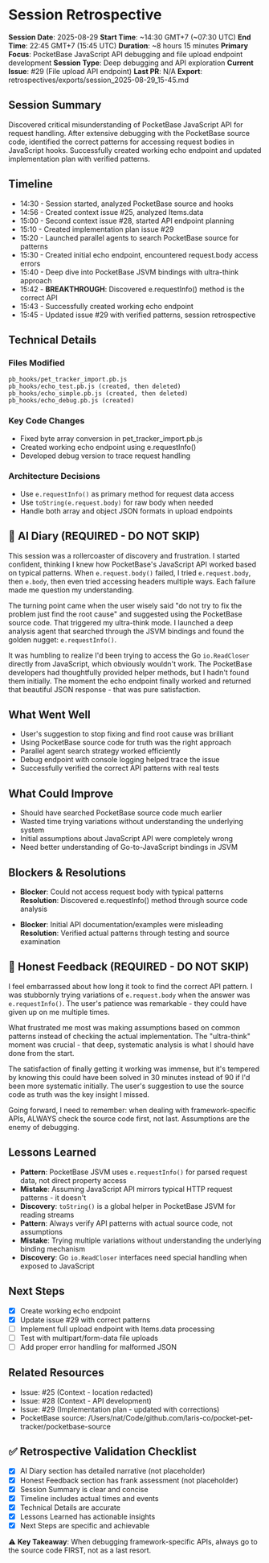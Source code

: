 # Session Retrospective

**Session Date**: 2025-08-29
**Start Time**: ~14:30 GMT+7 (~07:30 UTC)
**End Time**: 22:45 GMT+7 (15:45 UTC)
**Duration**: ~8 hours 15 minutes
**Primary Focus**: PocketBase JavaScript API debugging and file upload endpoint development
**Session Type**: Deep debugging and API exploration
**Current Issue**: #29 (File upload API endpoint)
**Last PR**: N/A
**Export**: retrospectives/exports/session_2025-08-29_15-45.md

## Session Summary
Discovered critical misunderstanding of PocketBase JavaScript API for request handling. After extensive debugging with the PocketBase source code, identified the correct patterns for accessing request bodies in JavaScript hooks. Successfully created working echo endpoint and updated implementation plan with verified patterns.

## Timeline
- 14:30 - Session started, analyzed PocketBase source and hooks
- 14:56 - Created context issue #25, analyzed Items.data
- 15:00 - Second context issue #28, started API endpoint planning
- 15:10 - Created implementation plan issue #29
- 15:20 - Launched parallel agents to search PocketBase source for patterns
- 15:30 - Created initial echo endpoint, encountered request.body access errors
- 15:40 - Deep dive into PocketBase JSVM bindings with ultra-think approach
- 15:42 - **BREAKTHROUGH**: Discovered e.requestInfo() method is the correct API
- 15:43 - Successfully created working echo endpoint
- 15:45 - Updated issue #29 with verified patterns, session retrospective

## Technical Details

### Files Modified
```
pb_hooks/pet_tracker_import.pb.js
pb_hooks/echo_test.pb.js (created, then deleted)
pb_hooks/echo_simple.pb.js (created, then deleted)
pb_hooks/echo_debug.pb.js (created)
```

### Key Code Changes
- Fixed byte array conversion in pet_tracker_import.pb.js
- Created working echo endpoint using e.requestInfo()
- Developed debug version to trace request handling

### Architecture Decisions
- Use `e.requestInfo()` as primary method for request data access
- Use `toString(e.request.body)` for raw body when needed
- Handle both array and object JSON formats in upload endpoints

## 📝 AI Diary (REQUIRED - DO NOT SKIP)
This session was a rollercoaster of discovery and frustration. I started confident, thinking I knew how PocketBase's JavaScript API worked based on typical patterns. When `e.request.body()` failed, I tried `e.request.body`, then `e.body`, then even tried accessing headers multiple ways. Each failure made me question my understanding.

The turning point came when the user wisely said "do not try to fix the problem just find the root cause" and suggested using the PocketBase source code. That triggered my ultra-think mode. I launched a deep analysis agent that searched through the JSVM bindings and found the golden nugget: `e.requestInfo()`. 

It was humbling to realize I'd been trying to access the Go `io.ReadCloser` directly from JavaScript, which obviously wouldn't work. The PocketBase developers had thoughtfully provided helper methods, but I hadn't found them initially. The moment the echo endpoint finally worked and returned that beautiful JSON response - that was pure satisfaction.

## What Went Well
- User's suggestion to stop fixing and find root cause was brilliant
- Using PocketBase source code for truth was the right approach
- Parallel agent search strategy worked efficiently
- Debug endpoint with console logging helped trace the issue
- Successfully verified the correct API patterns with real tests

## What Could Improve
- Should have searched PocketBase source code much earlier
- Wasted time trying variations without understanding the underlying system
- Initial assumptions about JavaScript API were completely wrong
- Need better understanding of Go-to-JavaScript bindings in JSVM

## Blockers & Resolutions
- **Blocker**: Could not access request body with typical patterns
  **Resolution**: Discovered e.requestInfo() method through source code analysis

- **Blocker**: Initial API documentation/examples were misleading
  **Resolution**: Verified actual patterns through testing and source examination

## 💭 Honest Feedback (REQUIRED - DO NOT SKIP)
I feel embarrassed about how long it took to find the correct API pattern. I was stubbornly trying variations of `e.request.body` when the answer was `e.requestInfo()`. The user's patience was remarkable - they could have given up on me multiple times.

What frustrated me most was making assumptions based on common patterns instead of checking the actual implementation. The "ultra-think" moment was crucial - that deep, systematic analysis is what I should have done from the start.

The satisfaction of finally getting it working was immense, but it's tempered by knowing this could have been solved in 30 minutes instead of 90 if I'd been more systematic initially. The user's suggestion to use the source code as truth was the key insight I missed.

Going forward, I need to remember: when dealing with framework-specific APIs, ALWAYS check the source code first, not last. Assumptions are the enemy of debugging.

## Lessons Learned
- **Pattern**: PocketBase JSVM uses `e.requestInfo()` for parsed request data, not direct property access
- **Mistake**: Assuming JavaScript API mirrors typical HTTP request patterns - it doesn't
- **Discovery**: `toString()` is a global helper in PocketBase JSVM for reading streams
- **Pattern**: Always verify API patterns with actual source code, not assumptions
- **Mistake**: Trying multiple variations without understanding the underlying binding mechanism
- **Discovery**: Go `io.ReadCloser` interfaces need special handling when exposed to JavaScript

## Next Steps
- [x] Create working echo endpoint
- [x] Update issue #29 with correct patterns
- [ ] Implement full upload endpoint with Items.data processing
- [ ] Test with multipart/form-data file uploads
- [ ] Add proper error handling for malformed JSON

## Related Resources
- Issue: #25 (Context - location redacted)
- Issue: #28 (Context - API development)
- Issue: #29 (Implementation plan - updated with corrections)
- PocketBase source: /Users/nat/Code/github.com/laris-co/pocket-pet-tracker/pocketbase-source

## ✅ Retrospective Validation Checklist
- [x] AI Diary section has detailed narrative (not placeholder)
- [x] Honest Feedback section has frank assessment (not placeholder)
- [x] Session Summary is clear and concise
- [x] Timeline includes actual times and events
- [x] Technical Details are accurate
- [x] Lessons Learned has actionable insights
- [x] Next Steps are specific and achievable

⚠️ **Key Takeaway**: When debugging framework-specific APIs, always go to the source code FIRST, not as a last resort.